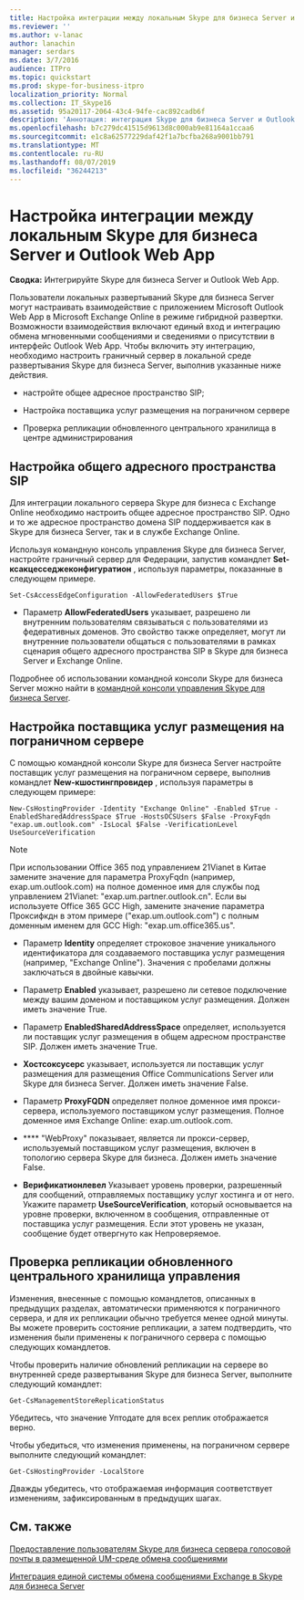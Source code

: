 ```yaml
---
title: Настройка интеграции между локальным Skype для бизнеса Server и Outlook Web App
ms.reviewer: ''
ms.author: v-lanac
author: lanachin
manager: serdars
ms.date: 3/7/2016
audience: ITPro
ms.topic: quickstart
ms.prod: skype-for-business-itpro
localization_priority: Normal
ms.collection: IT_Skype16
ms.assetid: 95a20117-2064-43c4-94fe-cac892cadb6f
description: 'Аннотация: интеграция Skype для бизнеса Server и Outlook Web App.'
ms.openlocfilehash: b7c279dc41515d9613d8c000ab9e81164a1ccaa6
ms.sourcegitcommit: e1c8a62577229daf42f1a7bcfba268a9001bb791
ms.translationtype: MT
ms.contentlocale: ru-RU
ms.lasthandoff: 08/07/2019
ms.locfileid: "36244213"
---
```

# <a name="configure-integration-between-on-premises-skype-for-business-server-and-outlook-web-app"></a>Настройка интеграции между локальным Skype для бизнеса Server и Outlook Web App

**Сводка:** Интегрируйте Skype для бизнеса Server и Outlook Web App.

Пользователи локальных развертываний Skype для бизнеса Server могут настраивать взаимодействие с приложением Microsoft Outlook Web App в Microsoft Exchange Online в режиме гибридной развертки. Возможности взаимодействия включают единый вход и интеграцию обмена мгновенными сообщениями и сведениями о присутствии в интерфейс Outlook Web App. Чтобы включить эту интеграцию, необходимо настроить граничный сервер в локальной среде развертывания Skype для бизнеса Server, выполнив указанные ниже действия.

- настройте общее адресное пространство SIP;

- Настройка поставщика услуг размещения на пограничном сервере

- Проверка репликации обновленного центрального хранилища в центре администрирования

## <a name="configure-a-shared-sip-address-space"></a>Настройка общего адресного пространства SIP

Для интеграции локального сервера Skype для бизнеса с Exchange Online необходимо настроить общее адресное пространство SIP. Одно и то же адресное пространство домена SIP поддерживается как в Skype для бизнеса Server, так и в службе Exchange Online.

Используя командную консоль управления Skype для бизнеса Server, настройте граничный сервер для Федерации, запустив командлет **Set-ксакцесседжеконфигуратион** , используя параметры, показанные в следующем примере.

```
Set-CsAccessEdgeConfiguration -AllowFederatedUsers $True
```

- Параметр **AllowFederatedUsers** указывает, разрешено ли внутренним пользователям связываться с пользователями из федеративных доменов. Это свойство также определяет, могут ли внутренние пользователи общаться с пользователями в рамках сценария общего адресного пространства SIP в Skype для бизнеса Server и Exchange Online.

Подробнее об использовании командной консоли Skype для бизнеса Server можно найти в [командной консоли управления Skype для бизнеса Server](../../manage/management-shell.md).

## <a name="configure-a-hosting-provider-on-the-edge-server"></a>Настройка поставщика услуг размещения на пограничном сервере

С помощью командной консоли Skype для бизнеса Server настройте поставщик услуг размещения на пограничном сервере, выполнив командлет **New-кшостингпровидер** , используя параметры в следующем примере:

```
New-CsHostingProvider -Identity "Exchange Online" -Enabled $True -EnabledSharedAddressSpace $True -HostsOCSUsers $False -ProxyFqdn "exap.um.outlook.com" -IsLocal $False -VerificationLevel UseSourceVerification
```

> [!NOTE]
> При использовании Office 365 под управлением 21Vianet в Китае замените значение для параметра ProxyFqdn (например, exap.um.outlook.com) на полное доменное имя для службы под управлением 21Vianet: "exap.um.partner.outlook.cn". Если вы используете Office 365 GCC High, замените значение параметра Проксифкдн в этом примере ("exap.um.outlook.com") с полным доменным именем для GCC High: "exap.um.office365.us".

- Параметр **Identity** определяет строковое значение уникального идентификатора для создаваемого поставщика услуг размещения (например, "Exchange Online"). Значения с пробелами должны заключаться в двойные кавычки.

- Параметр **Enabled** указывает, разрешено ли сетевое подключение между вашим доменом и поставщиком услуг размещения. Должен иметь значение True.

- Параметр **EnabledSharedAddressSpace** определяет, используется ли поставщик услуг размещения в общем адресном пространстве SIP. Должен иметь значение True.

- **Хостсоксусерс** указывает, используется ли поставщик услуг размещения для размещения Office Communications Server или Skype для бизнеса Server. Должен иметь значение False.

- Параметр **ProxyFQDN** определяет полное доменное имя прокси-сервера, используемого поставщиком услуг размещения. Полное доменное имя Exchange Online: exap.um.outlook.com.

- **** "WebProxy" показывает, является ли прокси-сервер, используемый поставщиком услуг размещения, включен в топологию сервера Skype для бизнеса. Должен иметь значение False.

- **Верификатионлевел** Указывает уровень проверки, разрешенный для сообщений, отправляемых поставщику услуг хостинга и от него. Укажите параметр **UseSourceVerification**, который основывается на уровне проверки, включенном в сообщения, отправленные от поставщика услуг размещения. Если этот уровень не указан, сообщение будет отвергнуто как Непроверяемое.

## <a name="verify-replication-of-the-updated-central-management-store"></a>Проверка репликации обновленного центрального хранилища управления

Изменения, внесенные с помощью командлетов, описанных в предыдущих разделах, автоматически применяются к пограничного сервера, и для их репликации обычно требуется менее одной минуты. Вы можете проверить состояние репликации, а затем подтвердить, что изменения были применены к пограничного сервера с помощью следующих командлетов.

Чтобы проверить наличие обновлений репликации на сервере во внутренней среде развертывания Skype для бизнеса Server, выполните следующий командлет:

```
Get-CsManagementStoreReplicationStatus
```
Убедитесь, что значение Уптодате для всех реплик отображается верно.

Чтобы убедиться, что изменения применены, на пограничном сервере выполните следующий командлет:

```
Get-CsHostingProvider -LocalStore
```
Дважды убедитесь, что отображаемая информация соответствует изменениям, зафиксированным в предыдущих шагах.

## <a name="see-also"></a>См. также

[Предоставление пользователям Skype для бизнеса сервера голосовой почты в размещенной UM-среде обмена сообщениями](https://technet.microsoft.com/library/306d3fb5-231b-4f0b-b8d8-0d9083b5ed77.aspx)

[Интеграция единой системы обмена сообщениями Exchange в Skype для бизнеса Server](https://technet.microsoft.com/library/f4de0165-da3b-499e-98fc-28ddd0db02d5.aspx)
